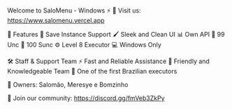 Welcome to SaloMenu - Windows ⚡
🔗 Visit us: https://www.salomenu.vercel.app

🌟 Features
🎯 Save Instance Support
🖌️ Sleek and Clean UI
📊 Own API
💎 99 Unc
💎 100 Sunc
⚙️ Level 8 Executor
💻 Windows Only

🛠️ Staff & Support Team
⚡ Fast and Reliable Assistance
🤝 Friendly and Knowledgeable Team
💎 One of the first Brazilian executors

👑 Owners: Salomão, Meresye e Bomzinho

📌 Join our community: https://discord.gg/fmVeb3ZkPy
